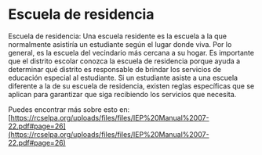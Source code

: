 # Escuela de residencia
Escuela de residencia: Una escuela residente es la escuela a la que normalmente asistiría un estudiante según el lugar donde viva. Por lo general, es la escuela del vecindario más cercana a su hogar. Es importante que el distrito escolar conozca la escuela de residencia porque ayuda a determinar qué distrito es responsable de brindar los servicios de educación especial al estudiante. Si un estudiante asiste a una escuela diferente a la de su escuela de residencia, existen reglas específicas que se aplican para garantizar que siga recibiendo los servicios que necesita.

Puedes encontrar más sobre esto en: [https://rcselpa.org/uploads/files/files/IEP%20Manual%2007-22.pdf#page=26](https://rcselpa.org/uploads/files/files/IEP%20Manual%2007-22.pdf#page=26)

